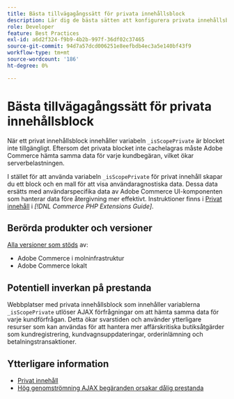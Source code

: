 ```yaml
---
title: Bästa tillvägagångssätt för privata innehållsblock
description: Lär dig de bästa sätten att konfigurera privata innehållsblock för att optimera butiksprestanda.
role: Developer
feature: Best Practices
exl-id: a6d2f324-f9b9-4b2b-997f-36df02c37465
source-git-commit: 94d7a57dcd006251e8eefbdb4ec3a5e140bf43f9
workflow-type: tm+mt
source-wordcount: '186'
ht-degree: 0%

---
```


# Bästa tillvägagångssätt för privata innehållsblock

När ett privat innehållsblock innehåller variabeln `_isScopePrivate` är blocket inte tillgängligt. Eftersom det privata blocket inte cachelagras måste Adobe Commerce hämta samma data för varje kundbegäran, vilket ökar serverbelastningen.

I stället för att använda variabeln `_isScopePrivate` för privat innehåll skapar du ett block och en mall för att visa användaragnostiska data. Dessa data ersätts med användarspecifika data av Adobe Commerce UI-komponenten som hanterar data före återgivning mer effektivt. Instruktioner finns i [Privat innehåll](https://developer.adobe.com/commerce/php/development/cache/page/private-content/) i _[!DNL Commerce PHP Extensions Guide]_.

## Berörda produkter och versioner

[Alla versioner som stöds](../../../release/versions.md) av:

- Adobe Commerce i molninfrastruktur
- Adobe Commerce lokalt

## Potentiell inverkan på prestanda

Webbplatser med privata innehållsblock som innehåller variablerna `_isScopePrivate` utlöser AJAX förfrågningar om att hämta samma data för varje kundförfrågan. Detta ökar svarstiden och använder ytterligare resurser som kan användas för att hantera mer affärskritiska butiksåtgärder som kundregistrering, kundvagnsuppdateringar, orderinlämning och betalningstransaktioner.

## Ytterligare information

- [Privat innehåll](../../../performance/configuration.md#client-side-optimization-settings)
- [Hög genomströmning AJAX begäranden orsakar dålig prestanda](https://experienceleague.adobe.com/docs/commerce-knowledge-base/kb/troubleshooting/miscellaneous/high-throughput-ajax-requests-cause-poor-performance.html)
